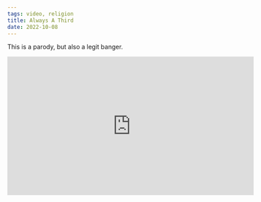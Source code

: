 ```yaml
---
tags: video, religion
title: Always A Third
date: 2022-10-08
---
```


This is a parody, but also a legit banger.

<iframe width="560" height="315" src="https://www.youtube.com/embed/SbPGvyE6D4w?si=ECbgJdQpLaKvZjdR" title="YouTube video player" frameborder="0" allow="accelerometer; autoplay; clipboard-write; encrypted-media; gyroscope; picture-in-picture; web-share" referrerpolicy="strict-origin-when-cross-origin" allowfullscreen></iframe>